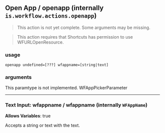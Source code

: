 
## Open App / openapp (internally `is.workflow.actions.openapp`)

> This action is not yet complete. Some arguments may be missing.


> This action requires that Shortcuts has permission to use WFURLOpenResource.

### usage
`openapp undefined=[???] wfappname=[string|text]`

### arguments
This paramtype is not implemented. WFAppPickerParameter

---

### Text Input: wfappname / wfappname (internally `WFAppName`)
**Allows Variables**: true


Accepts a string 
or text
with the text.
